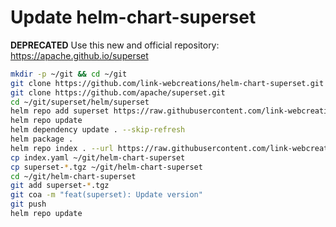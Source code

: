 # Update helm-chart-superset

**DEPRECATED** Use this new and official repository: https://apache.github.io/superset

```bash
mkdir -p ~/git && cd ~/git
git clone https://github.com/link-webcreations/helm-chart-superset.git
git clone https://github.com/apache/superset.git
cd ~/git/superset/helm/superset
helm repo add superset https://raw.githubusercontent.com/link-webcreations/helm-chart-superset/master
helm repo update
helm dependency update . --skip-refresh
helm package .
helm repo index . --url https://raw.githubusercontent.com/link-webcreations/helm-chart-superset/master
cp index.yaml ~/git/helm-chart-superset
cp superset-*.tgz ~/git/helm-chart-superset
cd ~/git/helm-chart-superset
git add superset-*.tgz
git coa -m "feat(superset): Update version"
git push
helm repo update
```
